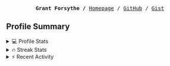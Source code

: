 <p><pre align="center"><strong>Grant Forsythe /</strong> <a href="https://www.grantwforsythe.com/">Homepage</a> / <a href="https://github.com/grantwforsythe">GitHub</a> / <a href="https://gist.github.com/grantwforsythe">Gist</a></pre></p>
 
<h2 align="left">Profile Summary</h2>
<details>
    <summary>💻 Profile Stats</summary>
    <div align="center">
        <img alt="GitHub stats" src="https://github-readme-stats.vercel.app/api?username=grantwforsythe&count_private=true&show_icons=true&hide=stars&border_radius=7&include_all_commits=true&hide_rank=true&custom_title=Grant%27s%20GitHub%20Stats">
        <img alt="Top languages" src="https://github-readme-stats.vercel.app/api/top-langs/?username=grantwforsythe&hide=jupyter+notebook,vim+script&layout=compact&langs_count=6">
    </div>
    <p style="font-size: 11px;" align="center">
        <strong>Note:</strong> Top languages is only a metric of the languages my public code consists of and doesn't reflect experience or skill level.
    </p>
</details>

<details>
    <summary>🔥 Streak Stats</summary>
        <div align="center">
            <img alt="Streak stats" src="https://github-readme-streak-stats.herokuapp.com/?user=grantwforsythe">
        </div>
</details>

 <details>
    <summary>⚡ Recent Activity</summary>
    
  <!--START_SECTION:activity-->
1. 🎉 Merged PR [#20](https://github.com/grantwforsythe/custom-reports-for-ynab/pull/20) in [grantwforsythe/custom-reports-for-ynab](https://github.com/grantwforsythe/custom-reports-for-ynab)
2. 🎉 Merged PR [#2](https://github.com/grantwforsythe/monkeylang/pull/2) in [grantwforsythe/monkeylang](https://github.com/grantwforsythe/monkeylang)
3. 💪 Opened PR [#2](https://github.com/grantwforsythe/monkeylang/pull/2) in [grantwforsythe/monkeylang](https://github.com/grantwforsythe/monkeylang)
4. 🎉 Merged PR [#1](https://github.com/grantwforsythe/monkeylang/pull/1) in [grantwforsythe/monkeylang](https://github.com/grantwforsythe/monkeylang)
5. 💪 Opened PR [#1](https://github.com/grantwforsythe/monkeylang/pull/1) in [grantwforsythe/monkeylang](https://github.com/grantwforsythe/monkeylang)
  <!--END_SECTION:activity-->
    
 </details>
